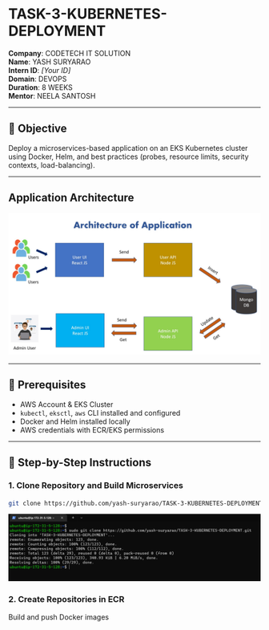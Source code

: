 # TASK-3-KUBERNETES-DEPLOYMENT

**Company**: CODETECH IT SOLUTION  
**Name**: YASH SURYARAO  
**Intern ID**: _[Your ID]_  
**Domain**: DEVOPS  
**Duration**: 8 WEEKS  
**Mentor**: NEELA SANTOSH  

---

## 📌 Objective

Deploy a microservices-based application on an EKS Kubernetes cluster using Docker, Helm, and best practices (probes, resource limits, security contexts, load-balancing).

---

## Application Architecture
![application_architecture](images/application-architecture.jpg)

---

## 🧰 Prerequisites

- AWS Account & EKS Cluster
- `kubectl`, `eksctl`, `aws` CLI installed and configured
- Docker and Helm installed locally
- AWS credentials with ECR/EKS permissions

---

## 🔧 Step-by-Step Instructions

### 1. **Clone Repository and Build Microservices**

```bash
git clone https://github.com/yash-suryarao/TASK-3-KUBERNETES-DEPLOYMENT.git
```
![clone_repository](images/clon-repo.png)

### 2. Create Repositories in ECR


Build and push Docker images
```bash

```
